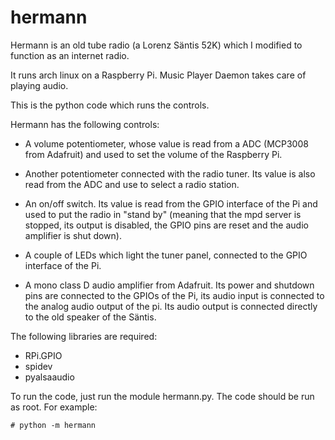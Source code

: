 hermann
=======

Hermann is an old tube radio (a Lorenz Säntis 52K) which I modified
to function as an internet radio.

It runs arch linux on a Raspberry Pi. Music Player Daemon takes care
of playing audio.

This is the python code which runs the controls.

Hermann has the following controls:

- A volume potentiometer, whose value is read from a ADC (MCP3008 from Adafruit)
  and used to set the volume of the Raspberry Pi.

- Another potentiometer connected with the radio tuner. Its value is also read
  from the ADC and use to select a radio station.

- An on/off switch. Its value is read from the GPIO interface of the Pi and
  used to put the radio in "stand by" (meaning that the mpd server is stopped,
  its output is disabled, the GPIO pins are reset and the audio amplifier
  is shut down).

- A couple of LEDs which light the tuner panel, connected to the GPIO interface
  of the Pi.

- A mono class D audio amplifier from Adafruit. Its power and shutdown pins are
  connected to the GPIOs of the Pi, its audio input is connected to the analog
  audio output of the pi. Its audio output is connected directly to the old
  speaker of the Säntis.

The following libraries are required:

- RPi.GPIO
- spidev
- pyalsaaudio

To run the code, just run the module hermann.py. The code should be run as root.
For example:

    # python -m hermann
